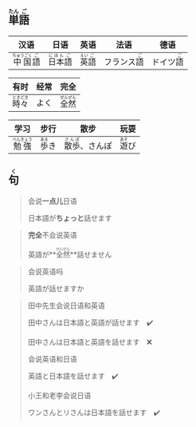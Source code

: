 ## <ruby><rb>単</rb><rt>たん</rt></ruby><ruby><rb>語</rb><rt>ご</rt></ruby>

| 汉语                                                         | 日语                                                         | 英语                                                         | 法语                                        | 德语                                      |
| ------------------------------------------------------------ | ------------------------------------------------------------ | ------------------------------------------------------------ | ------------------------------------------- | ----------------------------------------- |
| <ruby><rb>中国</rb><rt>ちゅうごく</rt></ruby><ruby><rb>語</rb><rt>ご</rt></ruby> | <ruby><rb>日本</rb><rt>にほん</rt></ruby><ruby><rb>語</rb><rt>ご</rt></ruby> | <ruby><rb>英</rb><rt>えい</rt></ruby><ruby><rb>語</rb><rt>ご</rt></ruby> | フランス<ruby><rb>語</rb><rt>ご</rt></ruby> | ドイツ<ruby><rb>語</rb><rt>ご</rt></ruby> |

| 有时                                        | 经常 | 完全                                        |
| ------------------------------------------- | ---- | ------------------------------------------- |
| <ruby><rb>時々</rb><rt>ときどき</rt></ruby> | よく | <ruby><rb>全然</rb><rt>ぜんぜん</rt></ruby> |

| 学习                                          | 步行                                    | 散步                                              | 玩耍                                    |
| --------------------------------------------- | --------------------------------------- | ------------------------------------------------- | --------------------------------------- |
| <ruby><rb>勉強</rb><rt>べんきょう</rt></ruby> | <ruby><rb>歩</rb><rt>ある</rt></ruby>き | <ruby><rb>散歩</rb><rt>さんぽ</rt></ruby>、さんぽ | <ruby><rb>遊</rb><rt>あそ</rt></ruby>び |



## <ruby><rb>句</rb><rt>く</rt></ruby>

> 会说**一点儿**日语
>
> 日本語が**ちょっと**話せます

> **完全**不会说英语
>
> 英語が**<ruby><rb>全然</rb><rt>ぜんぜん</rt></ruby>**話せません

> 会说英语吗
>
> 英語が話せますか

> 田中先生会说日语和英语
>
> 田中さんは日本語と英語が話せます　✔️
>
> 田中さんは日本語と英語を話せます　❌
>
> 会说英语和日语
>
> 英語と日本語を話せます　✔️
>
> 
>
> 小王和老李会说日语
>
> ワンさんとリさんは日本語を話せます　✔️️

